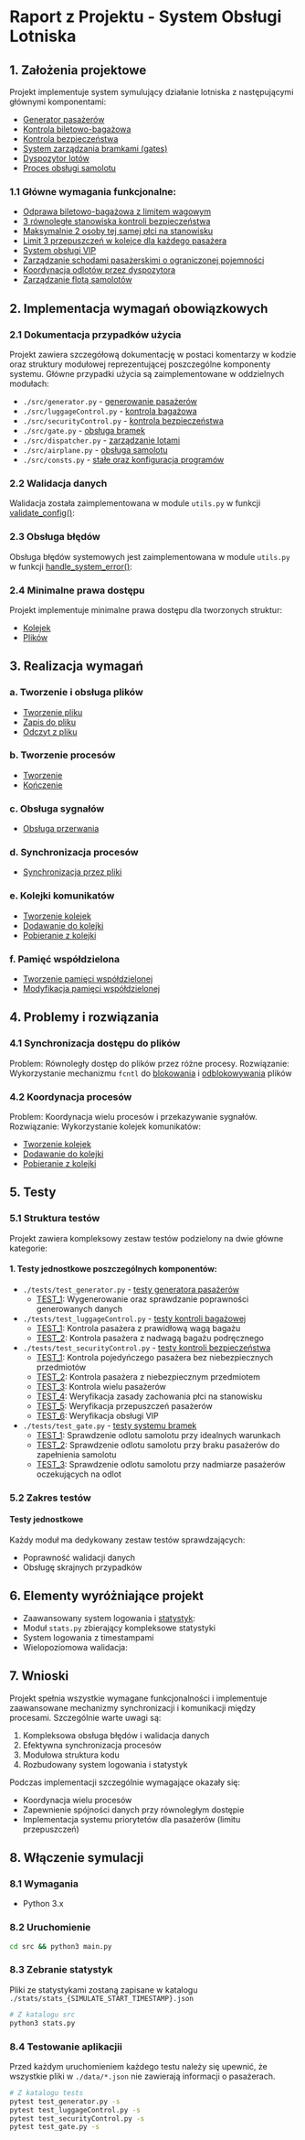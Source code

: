 # Raport z Projektu - System Obsługi Lotniska

## 1. Założenia projektowe

Projekt implementuje system symulujący działanie lotniska z następującymi głównymi komponentami:

- [Generator pasażerów](https://github.com/Sniezka1927/airport-threads/blob/master/src/generator.py#L52-L65)
- [Kontrola biletowo-bagażowa](https://github.com/Sniezka1927/airport-threads/blob/master/src/luggageControl.py#L39-L54)
- [Kontrola bezpieczeństwa](https://github.com/Sniezka1927/airport-threads/blob/master/src/securityControl.py#L194-L221)
- [System zarządzania bramkami (gates)](https://github.com/Sniezka1927/airport-threads/blob/master/src/gate.py#L28-L78)
- [Dyspozytor lotów](https://github.com/Sniezka1927/airport-threads/blob/master/src/dispatcher.py#L38-L77)
- [Proces obsługi samolotu](https://github.com/Sniezka1927/airport-threads/blob/master/src/airplane.py#L7-L55)

### 1.1 Główne wymagania funkcjonalne:

- [Odprawa biletowo-bagażowa z limitem wagowym](https://github.com/Sniezka1927/airport-threads/blob/master/src/luggageControl.py#L31-L37)
- [3 równoległe stanowiska kontroli bezpieczeństwa](https://github.com/Sniezka1927/airport-threads/blob/master/src/securityControl.py#L58-L62)
- [Maksymalnie 2 osoby tej samej płci na stanowisku](https://github.com/Sniezka1927/airport-threads/blob/master/src/securityControl.py#L135)
- [Limit 3 przepuszczeń w kolejce dla każdego pasażera](https://github.com/Sniezka1927/airport-threads/blob/master/src/securityControl.py#L154-L158)
- [System obsługi VIP](https://github.com/Sniezka1927/airport-threads/blob/master/src/securityControl.py#L166-L176)
- [Zarządzanie schodami pasażerskimi o ograniczonej pojemności](https://github.com/Sniezka1927/airport-threads/blob/master/src/gate.py#L47-L78)
- [Koordynacja odlotów przez dyspozytora](https://github.com/Sniezka1927/airport-threads/blob/master/src/dispatcher.py#L63-L68)
- [Zarządzanie flotą samolotów](https://github.com/Sniezka1927/airport-threads/blob/master/src/dispatcher.py#L47-L70)

## 2. Implementacja wymagań obowiązkowych

### 2.1 Dokumentacja przypadków użycia

Projekt zawiera szczegółową dokumentację w postaci komentarzy w kodzie oraz struktury modułowej reprezentującej poszczególne komponenty systemu. Główne przypadki użycia są zaimplementowane w oddzielnych modułach:

- `./src/generator.py` - [generowanie pasażerów](https://github.com/Sniezka1927/airport-threads/blob/master/src/generator.py)
- `./src/luggageControl.py` - [kontrola bagażowa](https://github.com/Sniezka1927/airport-threads/blob/master/src/luggageControl.py)
- `./src/securityControl.py` - [kontrola bezpieczeństwa](https://github.com/Sniezka1927/airport-threads/blob/master/src/securityControl.py)
- `./src/gate.py` - [obsługa bramek](https://github.com/Sniezka1927/airport-threads/blob/master/src/gate.py)
- `./src/dispatcher.py` - [zarządzanie lotami](https://github.com/Sniezka1927/airport-threads/blob/master/src/dispatcher.py)
- `./src/airplane.py` - [obsługa samolotu](https://github.com/Sniezka1927/airport-threads/blob/master/src/airplane.py)
- `./src/consts.py` - [stałe oraz konfiguracja programów](https://github.com/Sniezka1927/airport-threads/blob/master/src/consts.py)

### 2.2 Walidacja danych

Walidacja została zaimplementowana w module `utils.py` w funkcji [validate_config()](https://github.com/Sniezka1927/airport-threads/blob/master/src/utils.py#L169-L186):

### 2.3 Obsługa błędów

Obsługa błędów systemowych jest zaimplementowana w module `utils.py` w funkcji [handle_system_error()](https://github.com/Sniezka1927/airport-threads/blob/master/src/utils.py#L15-L36):

### 2.4 Minimalne prawa dostępu

Projekt implementuje minimalne prawa dostępu dla tworzonych struktur:

- [Kolejek](https://github.com/Sniezka1927/airport-threads/blob/master/src/dispatcher.py#L27-L31)
- [Plików](https://github.com/Sniezka1927/airport-threads/blob/master/src/utils.py#L42-L46)

## 3. Realizacja wymagań

### a. Tworzenie i obsługa plików

- [Tworzenie pliku](https://github.com/Sniezka1927/airport-threads/blob/master/src/utils.py#L39-L54)
- [Zapis do pliku](https://github.com/Sniezka1927/airport-threads/blob/master/src/utils.py#L79-L96)
- [Odczyt z pliku](https://github.com/Sniezka1927/airport-threads/blob/master/src/utils.py#L56-L77)

### b. Tworzenie procesów

- [Tworzenie](https://github.com/Sniezka1927/airport-threads/blob/master/src/main.py#L17-L21)
- [Kończenie](https://github.com/Sniezka1927/airport-threads/blob/master/src/main.py#L36-L69)

### c. Obsługa sygnałów

- [Obsługa przerwania](https://github.com/Sniezka1927/airport-threads/blob/master/src/main.py#L36-L69)

### d. Synchronizacja procesów

- [Synchronizacja przez pliki](https://github.com/Sniezka1927/airport-threads/blob/master/src/utils.py#L59-L70)

### e. Kolejki komunikatów

- [Tworzenie kolejek](https://github.com/Sniezka1927/airport-threads/blob/master/src/dispatcher.py#L22-L24)
- [Dodawanie do kolejki](https://github.com/Sniezka1927/airport-threads/blob/master/src/dispatcher.py#L63)
- [Pobieranie z kolejki](https://github.com/Sniezka1927/airport-threads/blob/master/src/gate.py#L32)

### f. Pamięć współdzielona

- [Tworzenie pamięci współdzielonej](https://github.com/Sniezka1927/airport-threads/blob/master/src/dispatcher.py#L36)
- [Modyfikacja pamięci współdzielonej](https://github.com/Sniezka1927/airport-threads/blob/master/src/airplane.py#L49-L50)

## 4. Problemy i rozwiązania

### 4.1 Synchronizacja dostępu do plików

Problem: Równoległy dostęp do plików przez różne procesy.
Rozwiązanie: Wykorzystanie mechanizmu `fcntl` do [blokowania](https://github.com/Sniezka1927/airport-threads/blob/master/src/utils.py#L62) i [odblokowywania](https://github.com/Sniezka1927/airport-threads/blob/master/src/utils.py#L70) plików

### 4.2 Koordynacja procesów

Problem: Koordynacja wielu procesów i przekazywanie sygnałów.
Rozwiązanie: Wykorzystanie kolejek komunikatów:

- [Tworzenie kolejek](https://github.com/Sniezka1927/airport-threads/blob/master/src/dispatcher.py#L22-L24)
- [Dodawanie do kolejki](https://github.com/Sniezka1927/airport-threads/blob/master/src/dispatcher.py#L63)
- [Pobieranie z kolejki](https://github.com/Sniezka1927/airport-threads/blob/master/src/gate.py#L32)

## 5. Testy

### 5.1 Struktura testów

Projekt zawiera kompleksowy zestaw testów podzielony na dwie główne kategorie:

#### 1. Testy jednostkowe poszczególnych komponentów:

- `./tests/test_generator.py` - [testy generatora pasażerów](https://github.com/Sniezka1927/airport-threads/blob/master/tests/test_generator.py)
  - [TEST_1](https://github.com/Sniezka1927/airport-threads/blob/master/tests/test_generator.py#L5-L20): Wygenerowanie oraz sprawdzanie poprawności generowanych danych
- `./tests/test_luggageControl.py` - [testy kontroli bagażowej](https://github.com/Sniezka1927/airport-threads/blob/master/tests/test_luggageControl.py)
  - [TEST_1](https://github.com/Sniezka1927/airport-threads/blob/master/tests/test_luggageControl.py#L10-L29): Kontrola pasażera z prawidłową wagą bagażu
  - [TEST_2](https://github.com/Sniezka1927/airport-threads/blob/master/tests/test_luggageControl.py#L32-L51): Kontrola pasażera z nadwagą bagażu podręcznego
- `./tests/test_securityControl.py` - [testy kontroli bezpieczeństwa](https://github.com/Sniezka1927/airport-threads/blob/master/tests/test_securityControl.py)
  - [TEST_1](https://github.com/Sniezka1927/airport-threads/blob/master/tests/test_securityControl.py#L24-L32): Kontrola pojedyńczego pasażera bez niebezpiecznych przedmiotów
  - [TEST_2](https://github.com/Sniezka1927/airport-threads/blob/master/tests/test_securityControl.py#L34-L42): Kontrola pasażera z niebezpiecznym przedmiotem
  - [TEST_3](https://github.com/Sniezka1927/airport-threads/blob/master/tests/test_securityControl.py#L44-L52): Kontrola wielu pasażerów
  - [TEST_4](https://github.com/Sniezka1927/airport-threads/blob/master/tests/test_securityControl.py#L54-L66): Weryfikacja zasady zachowania płci na stanowisku
  - [TEST_5](https://github.com/Sniezka1927/airport-threads/blob/master/tests/test_securityControl.py#L69-L89): Weryfikacja przepuszczeń pasażerów
  - [TEST_6](https://github.com/Sniezka1927/airport-threads/blob/master/tests/test_securityControl.py#L91-L110): Weryfikacja obsługi VIP
- `./tests/test_gate.py` - [testy systemu bramek](https://github.com/Sniezka1927/airport-threads/blob/master/tests/test_gate.py)
  - [TEST_1](https://github.com/Sniezka1927/airport-threads/blob/master/tests/test_gate.py#L19-L36): Sprawdzenie odlotu samolotu przy idealnych warunkach
  - [TEST_2](https://github.com/Sniezka1927/airport-threads/blob/master/tests/test_gate.py#L40-L57): Sprawdzenie odlotu samolotu przy braku pasażerów do zapełnienia samolotu
  - [TEST_3](https://github.com/Sniezka1927/airport-threads/blob/master/tests/test_gate.py#L60-L77): Sprawdzenie odlotu samolotu przy nadmiarze pasażerów oczekujących na odlot



### 5.2 Zakres testów

#### Testy jednostkowe

Każdy moduł ma dedykowany zestaw testów sprawdzających:

- Poprawność walidacji danych
- Obsługę skrajnych przypadków



## 6. Elementy wyróżniające projekt

- Zaawansowany system logowania i [statystyk](https://github.com/Sniezka1927/airport-threads/blob/master/src/stats.py):
- Moduł `stats.py` zbierający kompleksowe statystyki
- System logowania z timestampami
- Wielopoziomowa walidacja:

## 7. Wnioski

Projekt spełnia wszystkie wymagane funkcjonalności i implementuje zaawansowane mechanizmy synchronizacji i komunikacji między procesami. Szczególnie warte uwagi są:

1. Kompleksowa obsługa błędów i walidacja danych
2. Efektywna synchronizacja procesów
3. Modułowa struktura kodu
4. Rozbudowany system logowania i statystyk

Podczas implementacji szczególnie wymagające okazały się:

- Koordynacja wielu procesów
- Zapewnienie spójności danych przy równoległym dostępie
- Implementacja systemu priorytetów dla pasażerów (limitu przepuszczeń)

## 8. Włączenie symulacji

### 8.1 Wymagania

- Python 3.x

### 8.2 Uruchomienie

```bash
cd src && python3 main.py
```

### 8.3 Zebranie statystyk

Pliki ze statystykami zostaną zapisane w katalogu `./stats/stats_{SIMULATE_START_TIMESTAMP}.json`

```bash
# Z katalogu src
python3 stats.py
```

### 8.4 Testowanie aplikacjii

Przed każdym uruchomieniem każdego testu należy się upewnić, że wszystkie pliki w `./data/*.json` nie zawierają informacji o pasażerach.

```bash
# Z katalogu tests
pytest test_generator.py -s
pytest test_luggageControl.py -s
pytest test_securityControl.py -s
pytest test_gate.py -s
```

